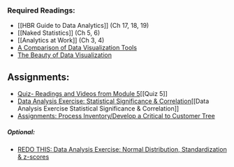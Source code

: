 ### Required Readings:
- [[HBR Guide to Data Analytics]] (Ch 17, 18, 19)
- [[Naked Statistics]] (Ch 5, 6) 
- [[Analytics at Work]] (Ch 3, 4)
- [A Comparison of Data Visualization Tools](https://dzone.com/articles/compare-6-types-and-14-data-visualization-tools)
- [The Beauty of Data Visualization](https://www.ted.com/talks/david_mccandless_the_beauty_of_data_visualization?language=en)

## Assignments:
- [Quiz- Readings and Videos from Module 5](https://messiah.instructure.com/courses/2025725/quizzes/4512497?module_item_id=40967000)[[Quiz 5]]
- [Data Analysis Exercise: Statistical Significance & Correlation](https://messiah.instructure.com/courses/2025725/assignments/19199291?module_item_id=40966989)[[Data Analysis Exercise Statistical Significance & Correlation]]
- [Assignments: Process Inventory/Develop a Critical to Customer Tree](https://messiah.instructure.com/courses/2025725/assignments/19199291?module_item_id=40966989)
##### Optional:
- [REDO THIS: Data Analysis Exercise: Normal Distribution, Standardization & z-scores](https://messiah.instructure.com/courses/2025725/assignments/19199288)